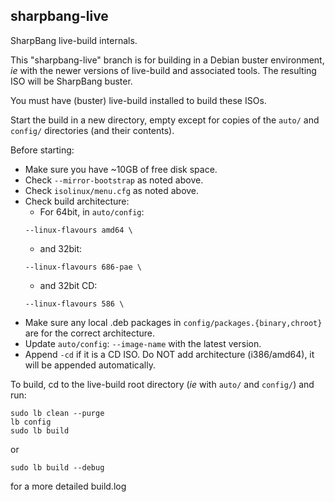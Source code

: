 ## sharpbang-live
SharpBang live-build internals.

This "sharpbang-live" branch is for building in a Debian buster environment,
*ie* with the newer versions of live-build and associated tools.
The resulting ISO will be SharpBang buster.

You must have (buster) live-build installed to build these ISOs.

Start the build in a new directory, empty except for copies of
the `auto/` and `config/` directories (and their contents).

Before starting:
* Make sure you have ~10GB of free disk space.
* Check `--mirror-bootstrap` as noted above.
* Check `isolinux/menu.cfg` as noted above.
* Check build architecture:
  * For 64bit, in `auto/config`:
  ```
  --linux-flavours amd64 \
  ```
  * and 32bit:
  ```
  --linux-flavours 686-pae \
  ```
  * and 32bit CD:
  ```
  --linux-flavours 586 \
  ```
* Make sure any local .deb packages in `config/packages.{binary,chroot}` are for the correct architecture.
* Update `auto/config`: `--image-name` with the latest version.
* Append `-cd` if it is a CD ISO. Do NOT add architecture (i386/amd64), it will be appended automatically.

To build, cd to the live-build root directory (*ie* with `auto/` and `config/`)
 and run:
```
sudo lb clean --purge
lb config
sudo lb build
```
or
```
sudo lb build --debug
```
for a more detailed build.log
